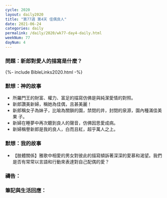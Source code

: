 ```yaml
---
cycle: 2020
layout: daily2020
title: "第77週 第4天 佳偶良人"
date: 2021-06-24
categories: daily
permalink: /daily/2020/wk77-day4-daily.html
weekNum: 77
dayNum: 4
---
```


### 問題：新郎對愛人的描寫是什麼？

{%- include BibleLinks2020.html -%}

### 默想：神的故事
+ 所羅門王的財富、權力、富足的描寫仿佛是與純潔愛情的對照。
+ 新郎讚美新婦，稱她為佳偶，且甚美麗！
+ 新郎稱女子為妹子，比喻為關鎖的園，禁閉的井，封閉的泉源，園內種滿佳美果
子。
+ 新婦在睡夢中再次聽到良人的聲音，仿佛因思愛成病。
+ 新婦稱譽新郎是我的良人，白而且紅，超乎萬人之上。

### 默想：我的故事
+ 【肢體關係】雅歌中相愛的男女對彼此的描寫傾訴著深深的愛慕和渴望。我們是否有常常以言語和行動來表達對自己配偶的愛？

### 禱告：

### 筆記與生活回應：
